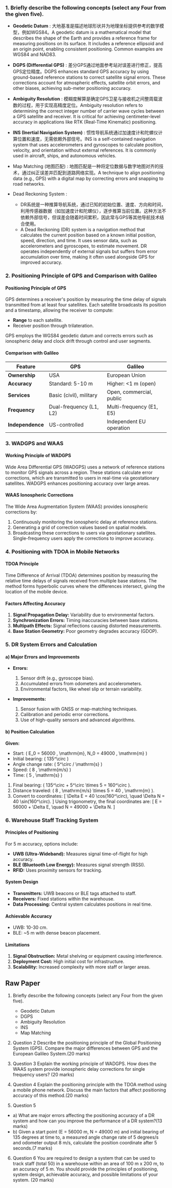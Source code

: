 ### **1. Briefly describe the following concepts (select any Four from the given five).**

- **Geodetic Datum** : 大地基准是描述地球形状并为地理坐标提供参考的数学模型，例如WGS84。A geodetic datum is a mathematical model that describes the shape of the Earth and provides a reference frame for measuring positions on its surface. It includes a reference ellipsoid and an origin point, enabling consistent positioning. Common examples are WGS84 and NAD83.

- **DGPS (Differential GPS)** : 差分GPS通过地面参考站对误差进行修正，提高GPS定位精度。DGPS enhances standard GPS accuracy by using ground-based reference stations to correct satellite signal errors. These corrections account for atmospheric effects, satellite orbit errors, and other biases, achieving sub-meter positioning accuracy.

- **Ambiguity Resolution** : 模糊度解算是确定GPS卫星与接收机之间整周载波数的过程，用于实现高精度定位。Ambiguity resolution refers to determining the correct integer number of carrier wave cycles between a GPS satellite and receiver. It is critical for achieving centimeter-level accuracy in applications like RTK (Real-Time Kinematic) positioning.

- **INS (Inertial Navigation System)** : 惯性导航系统通过加速度计和陀螺仪计算位置和速度，无需依赖外部信号。INS is a self-contained navigation system that uses accelerometers and gyroscopes to calculate position, velocity, and orientation without external references. It is commonly used in aircraft, ships, and autonomous vehicles.

- Map Matching (地图匹配) : 地图匹配是一种将定位数据与数字地图对齐的技术，通过纠正误差并匹配到道路网络实现。A technique to align positioning data (e.g., GPS) with a digital map by correcting errors and snapping to road networks.


- Dead Reckoning System :
  - DR系统是一种推算导航系统，通过已知的初始位置、速度、方向和时间，利用传感器数据（如加速度计和陀螺仪），逐步推算当前位置。这种方法不依赖外部信号，但误差会随着时间累积，因此常与GPS等其他导航技术结合使用。
  - A Dead Reckoning (DR) system is a navigation method that calculates the current position based on a known initial position, speed, direction, and time. It uses sensor data, such as accelerometers and gyroscopes, to estimate movement. DR operates independently of external signals but suffers from error accumulation over time, making it often used alongside GPS for improved accuracy.

### **2. Positioning Principle of GPS and Comparison with Galileo**

#### **Positioning Principle of GPS**
GPS determines a receiver's position by measuring the time delay of signals transmitted from at least four satellites. Each satellite broadcasts its position and a timestamp, allowing the receiver to compute:
- **Range** to each satellite.
- Receiver position through trilateration.

GPS employs the WGS84 geodetic datum and corrects errors such as ionospheric delay and clock drift through control and user segments.

#### **Comparison with Galileo**
| Feature          | GPS                       | Galileo                   |
|-------------------|---------------------------|---------------------------|
| **Ownership**     | USA                       | European Union            |
| **Accuracy**      | Standard: 5-10 m         | Higher: <1 m (open)       |
| **Services**      | Basic (civil), military  | Open, commercial, public |
| **Frequency**     | Dual-frequency (L1, L2)  | Multi-frequency (E1, E5) |
| **Independence**  | US-controlled            | Independent EU operation |

### **3. WADGPS and WAAS**

#### **Working Principle of WADGPS**
Wide Area Differential GPS (WADGPS) uses a network of reference stations to monitor GPS signals across a region. These stations calculate error corrections, which are transmitted to users in real-time via geostationary satellites. WADGPS enhances positioning accuracy over large areas.

#### **WAAS Ionospheric Corrections**
The Wide Area Augmentation System (WAAS) provides ionospheric corrections by:
1. Continuously monitoring the ionospheric delay at reference stations.
2. Generating a grid of correction values based on spatial models.
3. Broadcasting these corrections to users via geostationary satellites.
Single-frequency users apply the corrections to improve accuracy.

### **4. Positioning with TDOA in Mobile Networks**

#### **TDOA Principle**
Time Difference of Arrival (TDOA) determines position by measuring the relative time delays of signals received from multiple base stations. The method forms hyperbolic curves where the differences intersect, giving the location of the mobile device.

#### **Factors Affecting Accuracy**
1. **Signal Propagation Delay:** Variability due to environmental factors.
2. **Synchronization Errors:** Timing inaccuracies between base stations.
3. **Multipath Effects:** Signal reflections causing distorted measurements.
4. **Base Station Geometry:** Poor geometry degrades accuracy (GDOP).

### **5. DR System Errors and Calculation**

#### **a) Major Errors and Improvements**
- **Errors:**
  1. Sensor drift (e.g., gyroscope bias).
  2. Accumulated errors from odometers and accelerometers.
  3. Environmental factors, like wheel slip or terrain variability.

- **Improvements:**
  1. Sensor fusion with GNSS or map-matching techniques.
  2. Calibration and periodic error corrections.
  3. Use of high-quality sensors and advanced algorithms.

#### **b) Position Calculation**
**Given:**
- Start: \( E_0 = 56000 \, \mathrm{m}, N_0 = 49000 \, \mathrm{m} \)
- Initial bearing: \( 135^\circ \)
- Angle change rate: \( 5^\circ / \mathrm{s} \)
- Speed: \( 8 \, \mathrm{m/s} \)
- Time: \( 5 \, \mathrm{s} \)

1. Final bearing: \( 135^\circ + 5^\circ \times 5 = 160^\circ \).
2. Distance traveled: \( 8 \, \mathrm{m/s} \times 5 = 40 \, \mathrm{m} \).
3. Convert to coordinates:
   \[
   \Delta E = 40 \cos(160^\circ), \quad \Delta N = 40 \sin(160^\circ).
   \]
   Using trigonometry, the final coordinates are:
   \[
   E = 56000 + \Delta E, \quad N = 49000 + \Delta N.
   \]

### **6. Warehouse Staff Tracking System**

#### **Principles of Positioning**
For 5 m accuracy, options include:
- **UWB (Ultra-Wideband):** Measures signal time-of-flight for high accuracy.
- **BLE (Bluetooth Low Energy):** Measures signal strength (RSSI).
- **RFID:** Uses proximity sensors for tracking.

#### **System Design**
- **Transmitters:** UWB beacons or BLE tags attached to staff.
- **Receivers:** Fixed stations within the warehouse.
- **Data Processing:** Central system calculates positions in real time.

#### **Achievable Accuracy**
- UWB: 10-30 cm.
- BLE: ~5 m with dense beacon placement.

#### **Limitations**
1. **Signal Obstruction:** Metal shelving or equipment causing interference.
2. **Deployment Cost:** High initial cost for infrastructure.
3. **Scalability:** Increased complexity with more staff or larger areas.


## Raw Paper
1. Briefly describe the following concepts (select any Four from the given five).
   - Geodetic Datum
   - DGPS
   - Ambiguity Resolution
   - INS
   - Map Matching

2. Question 2
Describe the positioning principle of the Global Positioning System (GPS). Compare the major differences between GPS and the European Galileo System.(20 marks)

3. Question 3
Explain the working principle of WADGPS. How does the WAAS system provide ionospheric delay corrections for single frequency users?
(20 marks)

4. Question 4
Explain the positioning principle with the TDOA method using a mobile phone network.
Discuss the main factors that affect positioning accuracy of this method.(20 marks)

5. Question 5

- a) What are major errors affecting the positioning accuracy of a DR system and how can you improve the performance of a DR system?(13 marks)
- b) Given a start point (E = 56000 m, N = 49000 m) and initial bearing of 135 degrees at time to, a measured angle change rate of 5 degrees/s and odometer output 8 m/s, calculate the position coordinate after 5 seconds.(7 marks)

6. Question 6
You are required to design a system that can be used to track staff (total 50) in a warehouse within an area of 100 m x 200 m, to an accuracy of 5 m. You should provide the principles of positioning, system design, achievable accuracy, and possible limitations of your system. (20 marks)
